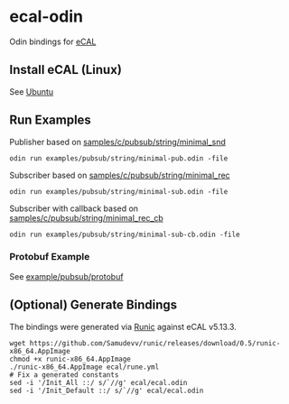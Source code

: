 # ecal-odin

Odin bindings for [eCAL](https://github.com/eclipse-ecal/ecal) 

## Install eCAL (Linux)

See [Ubuntu](https://github.com/eclipse-ecal/ecal?tab=readme-ov-file#ubuntu)

## Run Examples

Publisher based on [samples/c/pubsub/string/minimal_snd](https://github.com/eclipse-ecal/ecal/blob/support/v5.13/samples/c/pubsub/string/minimal_snd/src/minimal_snd.c)

```
odin run examples/pubsub/string/minimal-pub.odin -file
```

Subscriber based on [samples/c/pubsub/string/minimal_rec](https://github.com/eclipse-ecal/ecal/blob/support/v5.13/samples/c/pubsub/string/minimal_rec/src/minimal_rec.c)
```
odin run examples/pubsub/string/minimal-sub.odin -file
```

Subscriber with callback based on [samples/c/pubsub/string/minimal_rec_cb](https://github.com/eclipse-ecal/ecal/blob/support/v5.13/samples/c/pubsub/string/minimal_rec_cb/src/minimal_rec_cb.c)
```
odin run examples/pubsub/string/minimal-sub-cb.odin -file
```

### Protobuf Example

See [example/pubsub/protobuf](examples/pubsub/protobuf/README.md)

## (Optional) Generate Bindings


The bindings were generated via [Runic](https://github.com/Samudevv/runic) against eCAL v5.13.3.

```
wget https://github.com/Samudevv/runic/releases/download/0.5/runic-x86_64.AppImage
chmod +x runic-x86_64.AppImage
./runic-x86_64.AppImage ecal/rune.yml
# Fix a generated constants 
sed -i '/Init_All ::/ s/`//g' ecal/ecal.odin
sed -i '/Init_Default ::/ s/`//g' ecal/ecal.odin
```